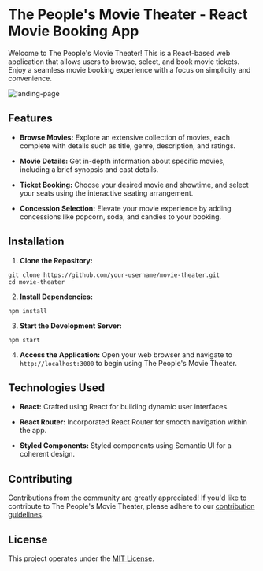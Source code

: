 # The People's Movie Theater - React Movie Booking App

Welcome to The People's Movie Theater! This is a React-based web application that allows users to browse, select, and book movie tickets. Enjoy a seamless movie booking experience with a focus on simplicity and convenience.

![landing-page](https://github.com/braillejord/phase-2-project-frontend/assets/43306719/1f685d68-6cb8-441e-91ac-9331258f0f03)

## Features

- **Browse Movies:** Explore an extensive collection of movies, each complete with details such as title, genre, description, and ratings.

- **Movie Details:** Get in-depth information about specific movies, including a brief synopsis and cast details.

- **Ticket Booking:** Choose your desired movie and showtime, and select your seats using the interactive seating arrangement.

- **Concession Selection:** Elevate your movie experience by adding concessions like popcorn, soda, and candies to your booking.

## Installation

1. **Clone the Repository:**

```
git clone https://github.com/your-username/movie-theater.git
cd movie-theater
```

2. **Install Dependencies:**

```
npm install
```

3. **Start the Development Server:**

```
npm start
```

4. **Access the Application:**
Open your web browser and navigate to `http://localhost:3000` to begin using The People's Movie Theater.

## Technologies Used

- **React:** Crafted using React for building dynamic user interfaces.

- **React Router:** Incorporated React Router for smooth navigation within the app.

- **Styled Components:** Styled components using Semantic UI for a coherent design.

## Contributing

Contributions from the community are greatly appreciated! If you'd like to contribute to The People's Movie Theater, please adhere to our [contribution guidelines](CONTRIBUTING.md).

## License

This project operates under the [MIT License](LICENSE).
